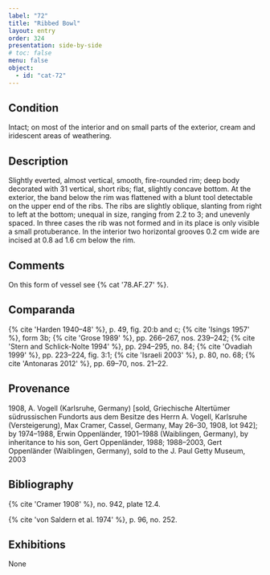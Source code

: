 ```yaml
---
label: "72"
title: "Ribbed Bowl"
layout: entry
order: 324
presentation: side-by-side
# toc: false
menu: false
object:
  - id: "cat-72"
---
```


## Condition

Intact; on most of the interior and on small parts of the exterior, cream and iridescent areas of weathering.

## Description

Slightly everted, almost vertical, smooth, fire-rounded rim; deep body decorated with 31 vertical, short ribs; flat, slightly concave bottom. At the exterior, the band below the rim was flattened with a blunt tool detectable on the upper end of the ribs. The ribs are slightly oblique, slanting from right to left at the bottom; unequal in size, ranging from 2.2 to 3; and unevenly spaced. In three cases the rib was not formed and in its place is only visible a small protuberance. In the interior two horizontal grooves 0.2 cm wide are incised at 0.8 ad 1.6 cm below the rim.

## Comments

On this form of vessel see {% cat '78.AF.27' %}.

## Comparanda

{% cite 'Harden 1940–48' %}, p. 49, fig. 20:b and c; {% cite 'Isings 1957' %}, form 3b; {% cite 'Grose 1989' %}, pp. 266–267, nos. 239–242; {% cite 'Stern and Schlick-Nolte 1994' %}, pp. 294–295, no. 84; {% cite 'Ovadiah 1999' %}, pp. 223–224, fig. 3:1; {% cite 'Israeli 2003' %}, p. 80, no. 68; {% cite 'Antonaras 2012' %}, pp. 69–70, nos. 21–22.

## Provenance

1908, A. Vogell (Karlsruhe, Germany) \[sold, Griechische Altertümer südrussischen Fundorts aus dem Besitze des Herrn A. Vogell, Karlsruhe (Versteigerung), Max Cramer, Cassel, Germany, May 26–30, 1908, lot 942\]; by 1974–1988, Erwin Oppenländer, 1901–1988 (Waiblingen, Germany), by inheritance to his son, Gert Oppenländer, 1988; 1988–2003, Gert Oppenländer (Waiblingen, Germany), sold to the J. Paul Getty Museum, 2003

## Bibliography

{% cite 'Cramer 1908' %}, no. 942, plate 12.4.

{% cite 'von Saldern et al. 1974' %}, p. 96, no. 252.

## Exhibitions

None